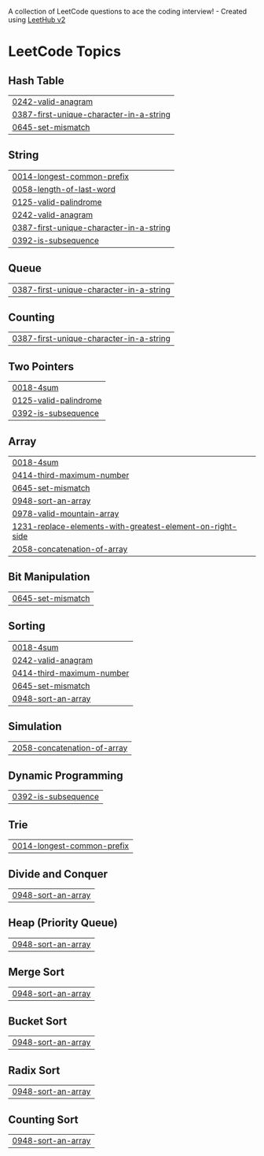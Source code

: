 A collection of LeetCode questions to ace the coding interview! - Created using [LeetHub v2](https://github.com/arunbhardwaj/LeetHub-2.0)
<!---LeetCode Topics Start-->
# LeetCode Topics
## Hash Table
|  |
| ------- |
| [0242-valid-anagram](https://github.com/toufiq-dev/leetcode-practices/tree/master/0242-valid-anagram) |
| [0387-first-unique-character-in-a-string](https://github.com/toufiq-dev/leetcode-practices/tree/master/0387-first-unique-character-in-a-string) |
| [0645-set-mismatch](https://github.com/toufiq-dev/leetcode-practices/tree/master/0645-set-mismatch) |
## String
|  |
| ------- |
| [0014-longest-common-prefix](https://github.com/toufiq-dev/leetcode-practices/tree/master/0014-longest-common-prefix) |
| [0058-length-of-last-word](https://github.com/toufiq-dev/leetcode-practices/tree/master/0058-length-of-last-word) |
| [0125-valid-palindrome](https://github.com/toufiq-dev/leetcode-practices/tree/master/0125-valid-palindrome) |
| [0242-valid-anagram](https://github.com/toufiq-dev/leetcode-practices/tree/master/0242-valid-anagram) |
| [0387-first-unique-character-in-a-string](https://github.com/toufiq-dev/leetcode-practices/tree/master/0387-first-unique-character-in-a-string) |
| [0392-is-subsequence](https://github.com/toufiq-dev/leetcode-practices/tree/master/0392-is-subsequence) |
## Queue
|  |
| ------- |
| [0387-first-unique-character-in-a-string](https://github.com/toufiq-dev/leetcode-practices/tree/master/0387-first-unique-character-in-a-string) |
## Counting
|  |
| ------- |
| [0387-first-unique-character-in-a-string](https://github.com/toufiq-dev/leetcode-practices/tree/master/0387-first-unique-character-in-a-string) |
## Two Pointers
|  |
| ------- |
| [0018-4sum](https://github.com/toufiq-dev/leetcode-practices/tree/master/0018-4sum) |
| [0125-valid-palindrome](https://github.com/toufiq-dev/leetcode-practices/tree/master/0125-valid-palindrome) |
| [0392-is-subsequence](https://github.com/toufiq-dev/leetcode-practices/tree/master/0392-is-subsequence) |
## Array
|  |
| ------- |
| [0018-4sum](https://github.com/toufiq-dev/leetcode-practices/tree/master/0018-4sum) |
| [0414-third-maximum-number](https://github.com/toufiq-dev/leetcode-practices/tree/master/0414-third-maximum-number) |
| [0645-set-mismatch](https://github.com/toufiq-dev/leetcode-practices/tree/master/0645-set-mismatch) |
| [0948-sort-an-array](https://github.com/toufiq-dev/leetcode-practices/tree/master/0948-sort-an-array) |
| [0978-valid-mountain-array](https://github.com/toufiq-dev/leetcode-practices/tree/master/0978-valid-mountain-array) |
| [1231-replace-elements-with-greatest-element-on-right-side](https://github.com/toufiq-dev/leetcode-practices/tree/master/1231-replace-elements-with-greatest-element-on-right-side) |
| [2058-concatenation-of-array](https://github.com/toufiq-dev/leetcode-practices/tree/master/2058-concatenation-of-array) |
## Bit Manipulation
|  |
| ------- |
| [0645-set-mismatch](https://github.com/toufiq-dev/leetcode-practices/tree/master/0645-set-mismatch) |
## Sorting
|  |
| ------- |
| [0018-4sum](https://github.com/toufiq-dev/leetcode-practices/tree/master/0018-4sum) |
| [0242-valid-anagram](https://github.com/toufiq-dev/leetcode-practices/tree/master/0242-valid-anagram) |
| [0414-third-maximum-number](https://github.com/toufiq-dev/leetcode-practices/tree/master/0414-third-maximum-number) |
| [0645-set-mismatch](https://github.com/toufiq-dev/leetcode-practices/tree/master/0645-set-mismatch) |
| [0948-sort-an-array](https://github.com/toufiq-dev/leetcode-practices/tree/master/0948-sort-an-array) |
## Simulation
|  |
| ------- |
| [2058-concatenation-of-array](https://github.com/toufiq-dev/leetcode-practices/tree/master/2058-concatenation-of-array) |
## Dynamic Programming
|  |
| ------- |
| [0392-is-subsequence](https://github.com/toufiq-dev/leetcode-practices/tree/master/0392-is-subsequence) |
## Trie
|  |
| ------- |
| [0014-longest-common-prefix](https://github.com/toufiq-dev/leetcode-practices/tree/master/0014-longest-common-prefix) |
## Divide and Conquer
|  |
| ------- |
| [0948-sort-an-array](https://github.com/toufiq-dev/leetcode-practices/tree/master/0948-sort-an-array) |
## Heap (Priority Queue)
|  |
| ------- |
| [0948-sort-an-array](https://github.com/toufiq-dev/leetcode-practices/tree/master/0948-sort-an-array) |
## Merge Sort
|  |
| ------- |
| [0948-sort-an-array](https://github.com/toufiq-dev/leetcode-practices/tree/master/0948-sort-an-array) |
## Bucket Sort
|  |
| ------- |
| [0948-sort-an-array](https://github.com/toufiq-dev/leetcode-practices/tree/master/0948-sort-an-array) |
## Radix Sort
|  |
| ------- |
| [0948-sort-an-array](https://github.com/toufiq-dev/leetcode-practices/tree/master/0948-sort-an-array) |
## Counting Sort
|  |
| ------- |
| [0948-sort-an-array](https://github.com/toufiq-dev/leetcode-practices/tree/master/0948-sort-an-array) |
<!---LeetCode Topics End-->